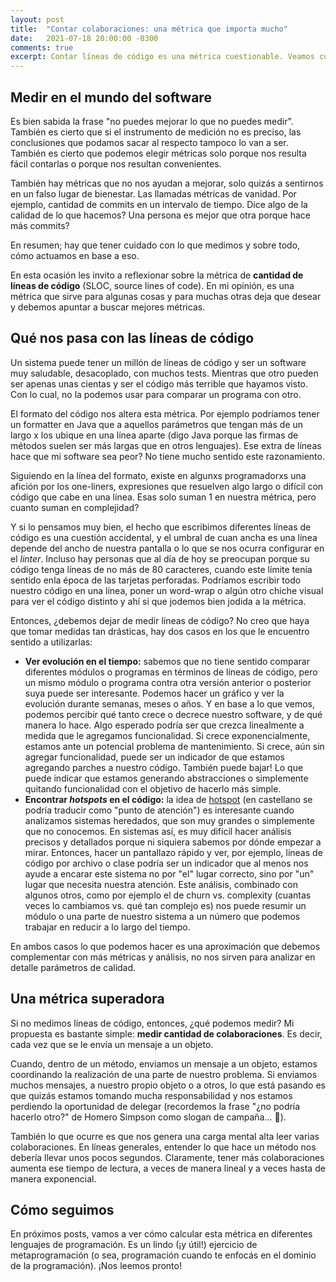 ```yaml
---
layout: post
title:  "Contar colaboraciones: una métrica que importa mucho"
date:   2021-07-18 20:00:00 -0300
comments: true
excerpt: Contar líneas de código es una métrica cuestionable. Veamos cuáles son sus ventajas y desventajas, y cómo podríamos tener una métrica superadora contando envíos de mensajes.
---
```


## Medir en el mundo del software

Es bien sabida la frase "no puedes mejorar lo que no puedes medir". También es cierto que si el instrumento de medición no es preciso, las conclusiones que podamos sacar al respecto tampoco lo van a ser. También es cierto que podemos elegir métricas solo porque nos resulta fácil contarlas o porque nos resultan convenientes.

También hay métricas que no nos ayudan a mejorar, solo quizás a sentirnos en un falso lugar de bienestar. Las llamadas métricas de vanidad. Por ejemplo, cantidad de commits en un intervalo de tiempo. Dice algo de la calidad de lo que hacemos? Una persona es mejor que otra porque hace más commits?

En resumen; hay que tener cuidado con lo que medimos y sobre todo, cómo actuamos en base a eso.

En esta ocasión les invito a reflexionar sobre la métrica de **cantidad de líneas de código** (SLOC, source lines of code). En mi opinión, es una métrica que sirve para algunas cosas y para muchas otras deja que desear y debemos apuntar a buscar mejores métricas.

## Qué nos pasa con las líneas de código

Un sistema puede tener un millón de líneas de código y ser un software muy saludable, desacoplado, con muchos tests. Mientras que otro pueden ser apenas unas cientas y ser el código más terrible que hayamos visto. Con lo cual, no la podemos usar para comparar un programa con otro.

El formato del código nos altera esta métrica. Por ejemplo podríamos tener un formatter en Java que a aquellos parámetros que tengan más de un largo x los ubique en una línea aparte (digo Java porque las firmas de métodos suelen ser más largas que en otros lenguajes). Ese extra de líneas hace que mi software sea peor? No tiene mucho sentido este razonamiento.

Siguiendo en la línea del formato, existe en algunxs programadorxs una afición por los one-liners, expresiones que resuelven algo largo o difícil con código que cabe en una línea. Esas solo suman 1 en nuestra métrica, pero cuanto suman en complejidad?

Y si lo pensamos muy bien, el hecho que escribimos diferentes líneas de código es una cuestión accidental, y el umbral de cuan ancha es una línea depende del ancho de nuestra pantalla o lo que se nos ocurra configurar en el *linter*. Incluso hay personas que al día de hoy se preocupan porque su código tenga líneas de no más de 80 caracteres, cuando este límite tenía sentido enla época de las tarjetas perforadas. Podríamos escribir todo nuestro código en una línea, poner un word-wrap o algún otro chiche visual para ver el código distinto y ahí si que jodemos bien jodida a la métrica.

Entonces, ¿debemos dejar de medir líneas de código? No creo que haya que tomar medidas tan drásticas, hay dos casos en los que le encuentro sentido a utilizarlas:

- **Ver evolución en el tiempo:** sabemos que no tiene sentido comparar diferentes módulos o programas en términos de líneas de código, pero un mismo módulo o programa contra otra versión anterior o posterior suya puede ser interesante. Podemos hacer un gráfico y ver la evolución durante semanas, meses o años. Y en base a lo que vemos, podemos percibir qué tanto crece o decrece nuestro software, y de qué manera lo hace. Algo esperado podría ser que crezca linealmente a medida que le agregamos funcionalidad. Si crece exponencialmente, estamos ante un potencial problema de mantenimiento. Si crece, aún sin agregar funcionalidad, puede ser un indicador de que estamos agregando parches a nuestro código. También puede bajar! Lo que puede indicar que estamos generando abstracciones o simplemente quitando funcionalidad con el objetivo de hacerlo más simple.
- **Encontrar *hotspots* en el código:** la idea de [hotspot](https://understandlegacycode.com/blog/focus-refactoring-with-hotspots-analysis/) (en castellano se podría traducir como "punto de atención") es interesante cuando analizamos sistemas heredados, que son muy grandes o simplemente que no conocemos. En sistemas así, es muy difícil hacer análisis precisos y detallados porque ni siquiera sabemos por dónde empezar a mirar. Entonces, hacer un pantallazo rápido y ver, por ejemplo, líneas de código por archivo o clase podría ser un indicador que al menos nos ayude a encarar este sistema no por "el" lugar correcto, sino por "un" lugar que necesita nuestra atención. Este análisis, combinado con algunos otros, como por ejemplo el de churn vs. complexity (cuantas veces lo cambiamos vs. qué tan complejo es) nos puede resumir un módulo o una parte de nuestro sistema a un número que podemos trabajar en reducir a lo largo del tiempo.

En ambos casos lo que podemos hacer es una aproximación que debemos complementar con más métricas y análisis, no nos sirven para analizar en detalle parámetros de calidad.

## Una métrica superadora

Si no medimos líneas de código, entonces, ¿qué podemos medir? Mi propuesta es bastante simple: **medir cantidad de colaboraciones**. Es decir, cada vez que se le envía un mensaje a un objeto.

Cuando, dentro de un método, enviamos un mensaje a un objeto, estamos coordinando la realización de una parte de nuestro problema. Si enviamos muchos mensajes, a nuestro propio objeto o a otros, lo que está pasando es que quizás estamos tomando mucha responsabilidad y nos estamos perdiendo la oportunidad de delegar (recordemos la frase "¿no podría hacerlo otro?" de Homero Simpson como slogan de campaña... 🤣).

También lo que ocurre es que nos genera una carga mental alta leer varias colaboraciones. En líneas generales, entender lo que hace un método nos debería llevar unos pocos segundos. Claramente, tener más colaboraciones aumenta ese tiempo de lectura, a veces de manera lineal y a veces hasta de manera exponencial.

## Cómo seguimos

En próximos posts, vamos a ver cómo calcular esta métrica en diferentes lenguajes de programación. Es un lindo (¡y útil!) ejercicio de metaprogramación (o sea, programación cuando te enfocás en el dominio de la programación). ¡Nos leemos pronto!
